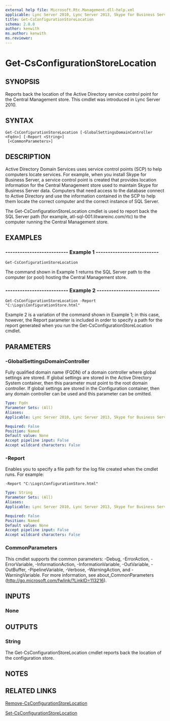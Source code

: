 ```yaml
---
external help file: Microsoft.Rtc.Management.dll-help.xml
applicable: Lync Server 2010, Lync Server 2013, Skype for Business Server 2015, Skype for Business Server 2019
title: Get-CsConfigurationStoreLocation
schema: 2.0.0
author: kenwith
ms.author: kenwith
ms.reviewer:
---
```


# Get-CsConfigurationStoreLocation

## SYNOPSIS
Reports back the location of the Active Directory service control point for the Central Management store.
This cmdlet was introduced in Lync Server 2010.


## SYNTAX

```
Get-CsConfigurationStoreLocation [-GlobalSettingsDomainController <Fqdn>] [-Report <String>]
 [<CommonParameters>]
```

## DESCRIPTION
Active Directory Domain Services uses service control points (SCP) to help computers locate services.
For example, when you install Skype for Business Server, a service control point is created that provides location information for the Central Management store used to maintain Skype for Business Server data.
Computers that need access to the database connect to Active Directory and use the information contained in the SCP to help them locate the correct computer and the correct instance of SQL Server.

The Get-CsConfigurationStoreLocation cmdlet is used to report back the SQL Server path (for example, atl-sql-001.litwareinc.com/rtc) to the computer running the Central Management store.


## EXAMPLES

### -------------------------- Example 1 --------------------------
```
Get-CsConfigurationStoreLocation
```

The command shown in Example 1 returns the SQL Server path to the computer (or pool) hosting the Central Management store.

### -------------------------- Example 2 --------------------------
```
Get-CsConfigurationStoreLocation -Report "C:\Logs\ConfigurationStore.html"
```

Example 2 is a variation of the command shown in Example 1; in this case, however, the Report parameter is included in order to specify a path for the report generated when you run the Get-CsConfigurationStoreLocation cmdlet.


## PARAMETERS

### -GlobalSettingsDomainController
Fully qualified domain name (FQDN) of a domain controller where global settings are stored.
If global settings are stored in the Active Directory System container, then this parameter must point to the root domain controller.
If global settings are stored in the Configuration container, then any domain controller can be used and this parameter can be omitted.

```yaml
Type: Fqdn
Parameter Sets: (All)
Aliases: 
Applicable: Lync Server 2010, Lync Server 2013, Skype for Business Server 2015, Skype for Business Server 2019

Required: False
Position: Named
Default value: None
Accept pipeline input: False
Accept wildcard characters: False
```

### -Report
Enables you to specify a file path for the log file created when the cmdlet runs.
For example: 

`-Report "C:\Logs\ConfigurationStore.html"`

```yaml
Type: String
Parameter Sets: (All)
Aliases: 
Applicable: Lync Server 2010, Lync Server 2013, Skype for Business Server 2015, Skype for Business Server 2019

Required: False
Position: Named
Default value: None
Accept pipeline input: False
Accept wildcard characters: False
```

### CommonParameters
This cmdlet supports the common parameters: -Debug, -ErrorAction, -ErrorVariable, -InformationAction, -InformationVariable, -OutVariable, -OutBuffer, -PipelineVariable, -Verbose, -WarningAction, and -WarningVariable. For more information, see about_CommonParameters (http://go.microsoft.com/fwlink/?LinkID=113216).


## INPUTS

### None


## OUTPUTS

### String
The Get-CsConfigurationStoreLocation cmdlet reports back the location of the configuration store.


## NOTES


## RELATED LINKS

[Remove-CsConfigurationStoreLocation](Remove-CsConfigurationStoreLocation.md)

[Set-CsConfigurationStoreLocation](Set-CsConfigurationStoreLocation.md)

